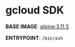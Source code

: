 # gcloud SDK

**BASE IMAGE**: [alpine:3.11.5](https://hub.docker.com/layers/alpine/library/alpine/3.11.5/images/sha256-842db5c820b72e078691118de1791c9baa15ba09c87235e70990186ac0f825de?context=explore)

**ENTRYPOINT**: `/bin/ash`
